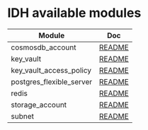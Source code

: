 # IDH available modules
|Module| Doc | 
|------|---------|
|cosmosdb_account|[README](cosmosdb_account/README.md)|
|key_vault|[README](key_vault/README.md)|
|key_vault_access_policy|[README](key_vault_access_policy/README.md)|
|postgres_flexible_server|[README](postgres_flexible_server/README.md)|
|redis|[README](redis/README.md)|
|storage_account|[README](storage_account/README.md)|
|subnet|[README](subnet/README.md)|
